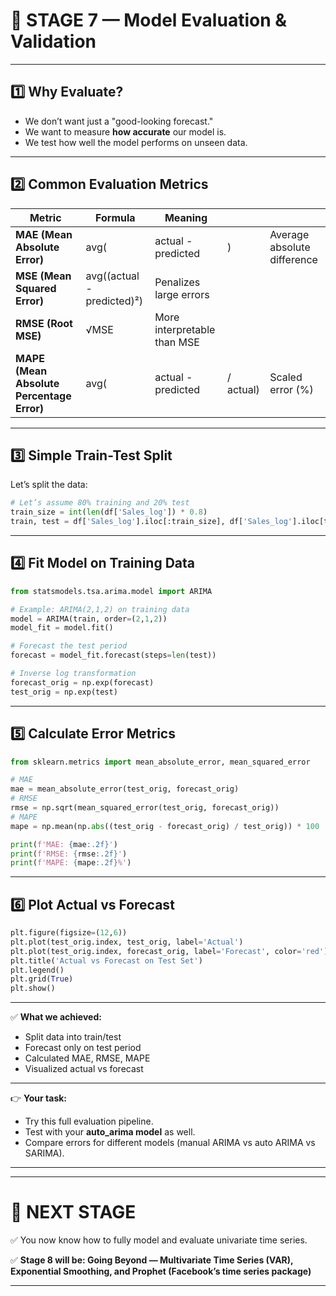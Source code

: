 
# 🔰 **STAGE 7 — Model Evaluation & Validation**

---

## 1️⃣ **Why Evaluate?**

* We don’t want just a "good-looking forecast."
* We want to measure **how accurate** our model is.
* We test how well the model performs on unseen data.

---

## 2️⃣ **Common Evaluation Metrics**

| Metric                                    | Formula                    | Meaning                     |           |                             |
| ----------------------------------------- | -------------------------- | --------------------------- | --------- | --------------------------- |
| **MAE (Mean Absolute Error)**             | avg(                       | actual - predicted          | )         | Average absolute difference |
| **MSE (Mean Squared Error)**              | avg((actual - predicted)²) | Penalizes large errors      |           |                             |
| **RMSE (Root MSE)**                       | √MSE                       | More interpretable than MSE |           |                             |
| **MAPE (Mean Absolute Percentage Error)** | avg(                       | actual - predicted          | / actual) | Scaled error (%)            |

---

## 3️⃣ **Simple Train-Test Split**

Let’s split the data:

```python
# Let’s assume 80% training and 20% test
train_size = int(len(df['Sales_log']) * 0.8)
train, test = df['Sales_log'].iloc[:train_size], df['Sales_log'].iloc[train_size:]
```

---

## 4️⃣ **Fit Model on Training Data**

```python
from statsmodels.tsa.arima.model import ARIMA

# Example: ARIMA(2,1,2) on training data
model = ARIMA(train, order=(2,1,2))
model_fit = model.fit()

# Forecast the test period
forecast = model_fit.forecast(steps=len(test))

# Inverse log transformation
forecast_orig = np.exp(forecast)
test_orig = np.exp(test)
```

---

## 5️⃣ **Calculate Error Metrics**

```python
from sklearn.metrics import mean_absolute_error, mean_squared_error

# MAE
mae = mean_absolute_error(test_orig, forecast_orig)
# RMSE
rmse = np.sqrt(mean_squared_error(test_orig, forecast_orig))
# MAPE
mape = np.mean(np.abs((test_orig - forecast_orig) / test_orig)) * 100

print(f'MAE: {mae:.2f}')
print(f'RMSE: {rmse:.2f}')
print(f'MAPE: {mape:.2f}%')
```

---

## 6️⃣ **Plot Actual vs Forecast**

```python
plt.figure(figsize=(12,6))
plt.plot(test_orig.index, test_orig, label='Actual')
plt.plot(test_orig.index, forecast_orig, label='Forecast', color='red')
plt.title('Actual vs Forecast on Test Set')
plt.legend()
plt.grid(True)
plt.show()
```

---

✅ **What we achieved:**

* Split data into train/test
* Forecast only on test period
* Calculated MAE, RMSE, MAPE
* Visualized actual vs forecast

---

👉 **Your task:**

* Try this full evaluation pipeline.
* Test with your **auto\_arima model** as well.
* Compare errors for different models (manual ARIMA vs auto ARIMA vs SARIMA).

---

---

# 🔰 **NEXT STAGE**

✅ You now know how to fully model and evaluate univariate time series.

✅ **Stage 8 will be: Going Beyond — Multivariate Time Series (VAR), Exponential Smoothing, and Prophet (Facebook’s time series package)**

---

